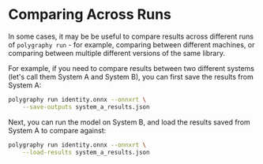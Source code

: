# Comparing Across Runs

In some cases, it may be be useful to compare results across different runs of `polygraphy run` -
for example, comparing between different machines, or comparing between multiple different versions
of the same library.

For example, if you need to compare results between two different systems (let's call them
System A and System B), you can first save the results from System A:


```bash
polygraphy run identity.onnx --onnxrt \
    --save-outputs system_a_results.json
```

Next, you can run the model on System B, and load the results saved from
System A to compare against:

```bash
polygraphy run identity.onnx --onnxrt \
    --load-results system_a_results.json
```
